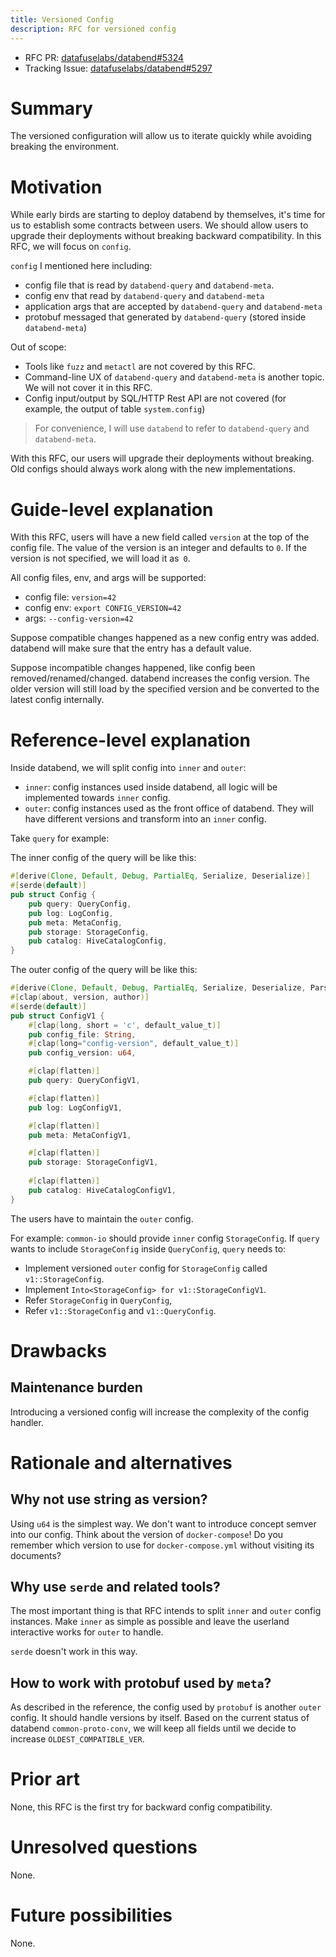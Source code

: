 ```yaml
---
title: Versioned Config
description: RFC for versioned config
---
```


- RFC PR: [datafuselabs/databend#5324](https://github.com/datafuselabs/databend/pull/5324)
- Tracking Issue: [datafuselabs/databend#5297](https://github.com/datafuselabs/databend/issues/5297)

# Summary

The versioned configuration will allow us to iterate quickly while avoiding breaking the environment.

# Motivation

While early birds are starting to deploy databend by themselves, it's time for us to establish some contracts between users. We should allow users to upgrade their deployments without breaking backward compatibility. In this RFC, we will focus on `config`.

`config` I mentioned here including:

- config file that is read by `databend-query` and `databend-meta`.
- config env that read by `databend-query` and `databend-meta`
- application args that are accepted by `databend-query` and `databend-meta`
- protobuf messaged that generated by `databend-query` (stored inside `databend-meta`)

Out of scope:

- Tools like `fuzz` and `metactl` are not covered by this RFC.
- Command-line UX of `databend-query` and `databend-meta` is another topic. We will not cover it in this RFC.
- Config input/output by SQL/HTTP Rest API are not covered (for example, the output of table `system.config`)

> For convenience, I will use `databend` to refer to `databend-query` and `databend-meta`.

With this RFC, our users will upgrade their deployments without breaking. Old configs should always work along with the new implementations.

# Guide-level explanation

With this RFC, users will have a new field called `version` at the top of the config file. The value of the version is an integer and defaults to `0`. If the version is not specified, we will load it as` 0`.

All config files, env, and args will be supported:

- config file: `version=42`
- config env: `export CONFIG_VERSION=42`
- args: `--config-version=42`

Suppose compatible changes happened as a new config entry was added. databend will make sure that the entry has a default value.

Suppose incompatible changes happened, like config been removed/renamed/changed. databend increases the config version. The older version will still load by the specified version and be converted to the latest config internally.

# Reference-level explanation

Inside databend, we will split config into `inner` and `outer`:

- `inner`: config instances used inside databend, all logic will be implemented towards `inner` config.
- `outer`: config instances used as the front office of databend. They will have different versions and transform into an `inner` config.

Take `query` for example:

The inner config of the query will be like this:

```rust
#[derive(Clone, Default, Debug, PartialEq, Serialize, Deserialize)]
#[serde(default)]
pub struct Config {
    pub query: QueryConfig,
    pub log: LogConfig,
    pub meta: MetaConfig,
    pub storage: StorageConfig,
    pub catalog: HiveCatalogConfig,
}
```

The outer config of the query will be like this:

```rust
#[derive(Clone, Default, Debug, PartialEq, Serialize, Deserialize, Parser)]
#[clap(about, version, author)]
#[serde(default)]
pub struct ConfigV1 {
    #[clap(long, short = 'c', default_value_t)]
    pub config_file: String,
    #[clap(long="config-version", default_value_t)]
    pub config_version: u64,

    #[clap(flatten)]
    pub query: QueryConfigV1,

    #[clap(flatten)]
    pub log: LogConfigV1,

    #[clap(flatten)]
    pub meta: MetaConfigV1,

    #[clap(flatten)]
    pub storage: StorageConfigV1,
    
    #[clap(flatten)]
    pub catalog: HiveCatalogConfigV1,
}
```

The users have to maintain the `outer` config.

For example: `common-io` should provide `inner` config `StorageConfig`. If `query` wants to include `StorageConfig` inside `QueryConfig`, `query` needs to:

- Implement versioned `outer` config for `StorageConfig` called `v1::StorageConfig`.
- Implement `Into<StorageConfig> for v1::StorageConfigV1`.
- Refer `StorageConfig` in `QueryConfig`,
- Refer `v1::StorageConfig` and `v1::QueryConfig`.

# Drawbacks

## Maintenance burden

Introducing a versioned config will increase the complexity of the config handler.

# Rationale and alternatives

## Why not use string as version?

Using `u64` is the simplest way. We don't want to introduce concept semver into our config. Think about the version of `docker-compose`! Do you remember which version to use for `docker-compose.yml` without visiting its documents?

## Why use `serde` and related tools?

The most important thing is that RFC intends to split `inner` and `outer` config instances. Make `inner` as simple as possible and leave the userland interactive works for `outer` to handle.

`serde` doesn't work in this way.

## How to work with protobuf used by `meta`?

As described in the reference, the config used by `protobuf` is another `outer` config. It should handle versions by itself. Based on the current status of databend `common-proto-conv`, we will keep all fields until we decide to increase `OLDEST_COMPATIBLE_VER`.

# Prior art

None, this RFC is the first try for backward config compatibility.

# Unresolved questions

None.

# Future possibilities

None.
